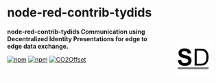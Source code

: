 # node-red-contrib-tydids

<a href="https://stromdao.de/" target="_blank" title="STROMDAO - Digital Energy Infrastructure"><img src="./static/stromdao.png" align="right" height="85px" hspace="30px" vspace="30px"></a>

**node-red-contrib-tydids Communication using Decentralized Identity Presentations for edge to edge data exchange.**

[![npm](https://img.shields.io/npm/dt/node-red-contrib-tydids.svg)](https://www.npmjs.com/package/node-red-contrib-tydids)
[![npm](https://img.shields.io/npm/v/node-red-contrib-tydids.svg)](https://www.npmjs.com/package/node-red-contrib-tydids)
[![CO2Offset](https://api.corrently.io/v2.0/ghgmanage/statusimg?host=node-red-contrib-tydids&svg=1)](https://co2offset.io/badge.html?host=node-red-contrib-tydids)
